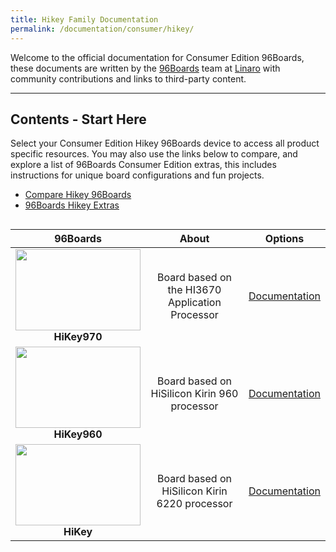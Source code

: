 ```yaml
---
title: Hikey Family Documentation
permalink: /documentation/consumer/hikey/
---
```

Welcome to the official documentation for Consumer Edition 96Boards, these documents are written by the [96Boards](https://www.96boards.org) team at [Linaro](http://www.linaro.org) with community contributions and links to third-party content.

***

## Contents - Start Here

Select your Consumer Edition Hikey 96Boards device to access all product specific resources. You may also use the links below to compare, and explore a list of 96Boards Consumer Edition extras, this includes instructions for unique board configurations and fun projects.

- [Compare Hikey 96Boards](../guides/compare_96boards_ce.md)
- [96Boards Hikey Extras](../guides/)

<div style="overflow-x:scroll;" markdown="1">

| 96Boards                                         | About                                                  | Options                    |
|:------------------------------------------------:|:------------------------------------------------------:|:--------------------------:|
| <img src="https://github.com/96boards/documentation/blob/master/consumer/hikey970/additional-docs/images/images-board/sd/hikey970-front-sd.png?raw=true" data-canonical-src="https://github.com/96boards/documentation/blob/master/consumer/hikey970/additional-docs/images/images-board/sd/hikey970-front-sd.png?raw=true" width="200" height="130" /><br> **HiKey970** | Board based on the HI3670 Application Processor | [Documentation](hikey970/)<br> |
| <img src="https://github.com/96boards/documentation/blob/master/consumer/hikey960/additional-docs/images/images-board/sd/hikey960-front-sd.png?raw=true" data-canonical-src="https://github.com/96boards/documentation/blob/master/consumer/hikey960/additional-docs/images/images-board/sd/hikey960-front-sd.png?raw=true" width="200" height="130" /><br> **HiKey960** | Board based on HiSilicon Kirin 960 processor  | [Documentation](hikey960/)<br> |
| <img src="https://i.imgur.com/uKfxuu5.jpg" data-canonical-src="https://i.imgur.com/uKfxuu5.jpg" width="200" height="130" /><br> **HiKey** | Board based on HiSilicon Kirin 6220 processor  | [Documentation](hikey620/)<br> |

</div>
